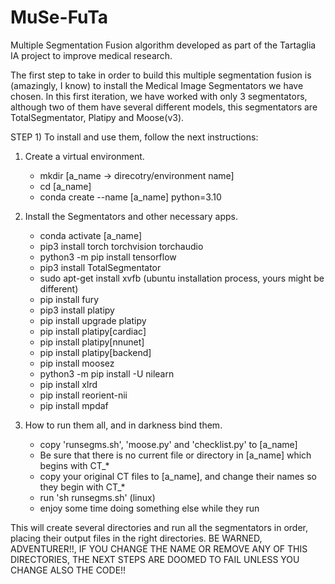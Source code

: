 # MuSe-FuTa
Multiple Segmentation Fusion algorithm developed as part of the Tartaglia IA project to improve medical research.

The first step to take in order to build this multiple segmentation fusion is (amazingly, I know) to install the Medical Image Segmentators we have chosen. In this first iteration, we have worked with only 3 segmentators, although two of them have several different models, this segmentators are TotalSegmentator, Platipy and Moose(v3).

STEP 1) To install and use them, follow the next instructions:

1) Create a virtual environment.
   - mkdir [a_name -> direcotry/environment name]
   - cd [a_name]
   - conda create --name [a_name] python=3.10
  
2) Install the Segmentators and other necessary apps.
   - conda activate [a_name]
   - pip3 install torch torchvision torchaudio
   - python3 -m pip install tensorflow
   - pip3 install TotalSegmentator
   - sudo apt-get install xvfb (ubuntu installation process, yours might be different)
   - pip install fury
   - pip3 install platipy
   - pip install upgrade platipy
   - pip install platipy[cardiac]
   - pip install platipy[nnunet]
   - pip install platipy[backend]
   - pip install moosez
   - python3 -m pip install -U nilearn
   - pip install xlrd
   - pip install reorient-nii
   - pip install mpdaf

3) How to run them all, and in darkness bind them.
   - copy 'runsegms.sh', 'moose.py' and 'checklist.py' to [a_name]
   - Be sure that there is no current file or directory in [a_name] which begins with CT_*
   - copy your original CT files to [a_name], and change their names so they begin with CT_*
   - run 'sh runsegms.sh' (linux)
   - enjoy some time doing something else while they run

This will create several directories and run all the segmentators in order, placing their output files in the right directories. BE WARNED, ADVENTURER!!, IF YOU CHANGE THE NAME OR REMOVE ANY OF THIS DIRECTORIES, THE NEXT STEPS ARE DOOMED TO FAIL UNLESS YOU CHANGE ALSO THE CODE!!
